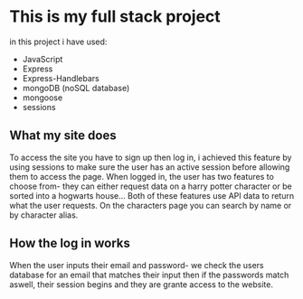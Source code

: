 # This is my full stack project 
in this project i have used:
- JavaScript
- Express 
- Express-Handlebars 
- mongoDB (noSQL database)
- mongoose 
- sessions

## What my site does
To access the site you have to sign up then log in, i achieved this feature by using sessions to make sure the user has an active session before allowing them to access the page.
When logged in, the user has two features to choose from- they can either request data on a harry potter character or be sorted into a hogwarts house...
Both of these features use API data to return what the user requests.
On the characters page you can search by name or by character alias.

## How the log in works
When the user inputs their email and password- we check the users database for an email that matches their input then if the passwords match aswell, their session begins and they are grante access to the website.